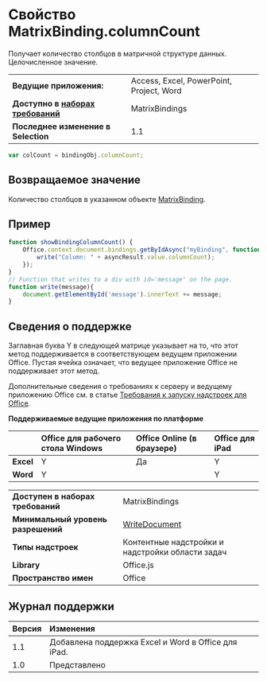 
# Свойство MatrixBinding.columnCount
Получает количество столбцов в матричной структуре данных. Целочисленное значение.

|||
|:-----|:-----|
|**Ведущие приложения:**|Access, Excel, PowerPoint, Project, Word|
|**Доступно в [наборах требований](../../docs/overview/specify-office-hosts-and-api-requirements.md)**|MatrixBindings|
|**Последнее изменение в Selection**|1.1|

```js
var colCount = bindingObj.columnCount;
```


## Возвращаемое значение

Количество столбцов в указанном объекте [MatrixBinding](../../reference/shared/binding.matrixbinding.md).


## Пример




```js
function showBindingColumnCount() {
    Office.context.document.bindings.getByIdAsync("myBinding", function (asyncResult) {
        write("Column: " + asyncResult.value.columnCount);
    });
}
// Function that writes to a div with id='message' on the page.
function write(message){
    document.getElementById('message').innerText += message; 
}
```




## Сведения о поддержке


Заглавная буква Y в следующей матрице указывает на то, что этот метод поддерживается в соответствующем ведущем приложении Office. Пустая ячейка означает, что ведущее приложение Office не поддерживает этот метод.

Дополнительные сведения о требованиях к серверу и ведущему приложению Office см. в статье [Требования к запуску надстроек для Office](../../docs/overview/requirements-for-running-office-add-ins.md).


**Поддерживаемые ведущие приложения по платформе**


||**Office для рабочего стола Windows**|**Office Online (в браузере)**|**Office для iPad**|
|:-----|:-----|:-----|:-----|
|**Excel**|Y|Да|Y|
|**Word**|Y||Y|

|||
|:-----|:-----|
|**Доступен в наборах требований**|MatrixBindings|
|**Минимальный уровень разрешений**|[WriteDocument](../../docs/develop/requesting-permissions-for-api-use-in-content-and-task-pane-add-ins.md)|
|**Типы надстроек**|Контентные надстройки и надстройки области задач|
|**Library**|Office.js|
|**Пространство имен**|Office|

## Журнал поддержки

|**Версия**|**Изменения**|
|:-----|:-----|
|1.1|Добавлена поддержка Excel и Word в Office для iPad.|
|1.0|Представлено|
